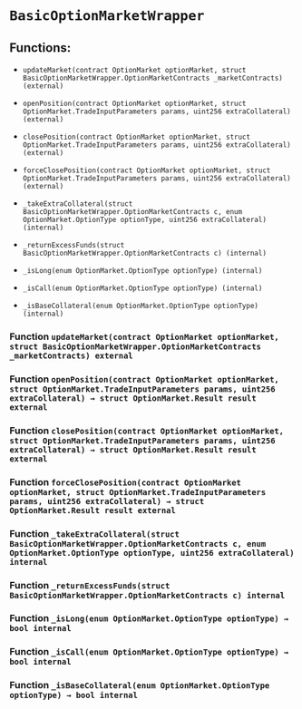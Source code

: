 # `BasicOptionMarketWrapper`

## Functions:

- `updateMarket(contract OptionMarket optionMarket, struct BasicOptionMarketWrapper.OptionMarketContracts _marketContracts) (external)`

- `openPosition(contract OptionMarket optionMarket, struct OptionMarket.TradeInputParameters params, uint256 extraCollateral) (external)`

- `closePosition(contract OptionMarket optionMarket, struct OptionMarket.TradeInputParameters params, uint256 extraCollateral) (external)`

- `forceClosePosition(contract OptionMarket optionMarket, struct OptionMarket.TradeInputParameters params, uint256 extraCollateral) (external)`

- `_takeExtraCollateral(struct BasicOptionMarketWrapper.OptionMarketContracts c, enum OptionMarket.OptionType optionType, uint256 extraCollateral) (internal)`

- `_returnExcessFunds(struct BasicOptionMarketWrapper.OptionMarketContracts c) (internal)`

- `_isLong(enum OptionMarket.OptionType optionType) (internal)`

- `_isCall(enum OptionMarket.OptionType optionType) (internal)`

- `_isBaseCollateral(enum OptionMarket.OptionType optionType) (internal)`

### Function `updateMarket(contract OptionMarket optionMarket, struct BasicOptionMarketWrapper.OptionMarketContracts _marketContracts) external`

### Function `openPosition(contract OptionMarket optionMarket, struct OptionMarket.TradeInputParameters params, uint256 extraCollateral) → struct OptionMarket.Result result external`

### Function `closePosition(contract OptionMarket optionMarket, struct OptionMarket.TradeInputParameters params, uint256 extraCollateral) → struct OptionMarket.Result result external`

### Function `forceClosePosition(contract OptionMarket optionMarket, struct OptionMarket.TradeInputParameters params, uint256 extraCollateral) → struct OptionMarket.Result result external`

### Function `_takeExtraCollateral(struct BasicOptionMarketWrapper.OptionMarketContracts c, enum OptionMarket.OptionType optionType, uint256 extraCollateral) internal`

### Function `_returnExcessFunds(struct BasicOptionMarketWrapper.OptionMarketContracts c) internal`

### Function `_isLong(enum OptionMarket.OptionType optionType) → bool internal`

### Function `_isCall(enum OptionMarket.OptionType optionType) → bool internal`

### Function `_isBaseCollateral(enum OptionMarket.OptionType optionType) → bool internal`

